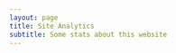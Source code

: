 ```yaml
---
layout: page
title: Site Analytics
subtitle: Some stats about this website
---
```


<script id="_wauc6w">var _wau = _wau || []; _wau.push(["map", "z4nxia3fmx", "c6w", "420", "210", "night", "default-orange"]);</script><script async src="//waust.at/m.js"></script>

<script id="_wauxxf">var _wau = _wau || []; _wau.push(["dynamic", "z4nxia3fmx", "xxf", "c4302b000000", "big"]);</script><script async src="//waust.at/d.js"></script>
